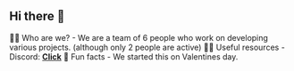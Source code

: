 ## Hi there 👋

🙋‍♀️ Who are we? - We are a team of 6 people who work on developing various projects. (although only 2 people are active) 
👩‍💻 Useful resources - Discord: [**Click**](https://discord.gg/pxE5ZRzcry)
🍿 Fun facts - We started this on Valentines day.
